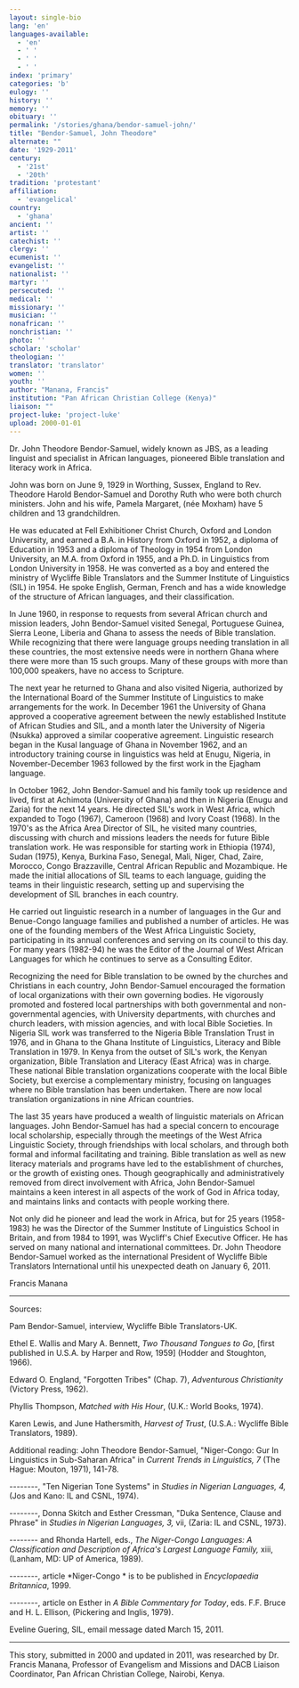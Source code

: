 ```yaml
---
layout: single-bio
lang: 'en'
languages-available:
  - 'en'
  - ' '
  - ' '
  - ' '
index: 'primary'
categories: 'b'
eulogy: ''
history: ''
memory: ''
obituary: ''
permalink: '/stories/ghana/bendor-samuel-john/'
title: "Bendor-Samuel, John Theodore"
alternate: ""
date: '1929-2011'
century:
  - '21st'
  - '20th'
tradition: 'protestant'
affiliation:
  - 'evangelical'
country:
  - 'ghana'
ancient: ''
artist: ''
catechist: ''
clergy: ''
ecumenist: ''
evangelist: ''
nationalist: ''
martyr: ''
persecuted: ''
medical: ''
missionary: ''
musician: ''
nonafrican: ''
nonchristian: ''
photo: ''
scholar: 'scholar'
theologian: ''
translator: 'translator'
women: ''
youth: ''
author: "Manana, Francis"
institution: "Pan African Christian College (Kenya)"
liaison: ""
project-luke: 'project-luke'
upload: 2000-01-01
---
```




Dr. John Theodore Bendor-Samuel, widely known as JBS, as a leading linguist and specialist in African languages, pioneered Bible translation and literacy work in Africa.

John was born on June 9, 1929 in Worthing, Sussex, England to Rev. Theodore Harold Bendor-Samuel and Dorothy Ruth who were both church ministers. John and his wife, Pamela Margaret, (n&eacute;e Moxham) have 5 children and 13 grandchildren.

He was educated at Fell Exhibitioner Christ Church, Oxford and London University, and earned a B.A. in History from Oxford in 1952, a diploma of Education in 1953 and a diploma of Theology in 1954 from London University, an M.A. from Oxford in 1955, and a Ph.D. in Linguistics  from London University in 1958. He was converted as a boy and entered the ministry of Wycliffe Bible Translators and the Summer Institute of Linguistics (SIL) in 1954. He spoke English, German, French and has a wide knowledge of the structure of African languages, and their classification.

In June 1960, in response to requests from several African church and mission leaders, John Bendor-Samuel visited Senegal, Portuguese Guinea, Sierra Leone, Liberia and Ghana to assess the needs of Bible translation.  While recognizing that there were language groups needing translation in all these countries, the most extensive needs were in northern Ghana where there were more than 15 such groups. Many of these groups with more than 100,000 speakers, have no access to Scripture.

The next year he returned to Ghana and also visited Nigeria, authorized by the International Board of the Summer Institute of Linguistics to make arrangements for the work. In December 1961 the University of Ghana approved a cooperative agreement between the newly established Institute of African Studies and SIL, and a month later the University of Nigeria (Nsukka) approved a similar cooperative agreement. Linguistic research began in the Kusal language of Ghana in November 1962, and an introductory training course in linguistics was held at Enugu, Nigeria, in November-December 1963 followed by the first work in the Ejagham language.

In October 1962, John Bendor-Samuel and his family took up residence and lived, first at Achimota (University of Ghana) and then in Nigeria (Enugu and Zaria) for the next 14 years.  He directed SIL's work in West Africa, which expanded to Togo (1967), Cameroon (1968) and Ivory Coast (1968). In the 1970's as the Africa Area Director of SIL, he visited many countries, discussing with church and missions leaders the needs for future Bible translation work. He was responsible for starting work in Ethiopia (1974), Sudan (1975), Kenya, Burkina Faso, Senegal, Mali, Niger, Chad, Zaire, Morocco, Congo Brazzaville, Central African Republic and Mozambique.  He made the initial allocations of SIL teams to each language, guiding the teams in their linguistic research, setting up and supervising the development of SIL branches in each country.

He carried out linguistic research in a number of languages in the Gur and Benue-Congo language families and published a number of articles. He was one of the founding members of the West Africa Linguistic Society, participating in its annual conferences and serving on its council to this day. For many years (1982-94) he was the Editor of the Journal of West African Languages for which he continues to serve as a Consulting Editor.

Recognizing the need for Bible translation to be owned by the churches and Christians in each country, John Bendor-Samuel encouraged the formation of local organizations with their own governing bodies. He vigorously promoted and fostered local partnerships with both governmental and non-governmental agencies, with University departments, with churches and church leaders, with mission agencies, and with local Bible Societies.  In Nigeria SIL work was transferred to the Nigeria Bible Translation Trust in 1976, and in Ghana to the Ghana Institute of Linguistics, Literacy and Bible Translation in 1979. In Kenya from the outset of SIL's work, the Kenyan organization, Bible Translation and Literacy (East Africa) was in charge. These national Bible translation organizations cooperate with the local Bible Society, but exercise a complementary ministry, focusing on languages where no Bible translation has been undertaken. There are now local translation organizations in nine African countries.

The last 35 years have produced a wealth of linguistic materials on African languages.  John Bendor-Samuel has had a special concern to encourage local scholarship, especially through the meetings of the West Africa Linguistic Society, through friendships with local scholars, and through both formal and informal facilitating and training.  Bible translation as well as new literacy materials and programs have led to the establishment of churches, or the growth of existing ones.  Though geographically and administratively removed from direct involvement with Africa, John Bendor-Samuel maintains a keen interest in all aspects of the work of God in Africa today, and maintains links and contacts with people working there.

Not only did he pioneer and lead the work in Africa, but for 25 years (1958-1983) he was the Director of the Summer Institute of Linguistics School in Britain, and from 1984 to 1991, was Wycliff's Chief Executive Officer.  He has served on many national and international committees.  Dr. John Theodore Bendor-Samuel worked as the international President of Wycliffe Bible Translators International until his unexpected death on January 6, 2011.

Francis Manana

---

Sources:

Pam Bendor-Samuel, interview, Wycliffe Bible Translators-UK.

Ethel E. Wallis and  Mary A. Bennett, *Two Thousand Tongues to Go*, [first published in U.S.A. by Harper and Row, 1959] (Hodder and Stoughton, 1966).

Edward O. England, "Forgotten Tribes" (Chap. 7), *Adventurous Christianity* (Victory Press, 1962).

Phyllis Thompson, *Matched with His Hour*, (U.K.: World Books, 1974).

Karen Lewis, and June Hathersmith, *Harvest of Trust*, (U.S.A.: Wycliffe Bible Translators, 1989).

Additional reading:
John Theodore Bendor-Samuel, "Niger-Congo: Gur In Linguistics in Sub-Saharan Africa" in *Current Trends in Linguistics, 7* (The Hague: Mouton, 1971), 141-78.

--------, "Ten Nigerian Tone Systems" in *Studies in Nigerian Languages, 4,* (Jos and Kano: IL and CSNL, 1974).

--------, Donna Skitch and Esther Cressman, "Duka Sentence, Clause and Phrase" in *Studies in Nigerian Languages, 3,* vii, (Zaria: IL and CSNL, 1973).

-------- and Rhonda Hartell, eds., *The Niger-Congo Languages: A Classification and Description of Africa's Largest Language Family,* xiii, (Lanham, MD: UP of America, 1989).

--------, article *Niger-Congo * is to be published in *Encyclopaedia Britannica*, 1999.

--------, article on Esther in *A Bible Commentary for Today*, eds. F.F. Bruce and H. L. Ellison, (Pickering and Inglis, 1979).

Eveline Guering, SIL, email message dated March 15, 2011.

---

This story, submitted in 2000 and updated in 2011, was researched by Dr. Francis Manana, Professor of Evangelism and Missions and DACB Liaison Coordinator, Pan African Christian College, Nairobi, Kenya.
